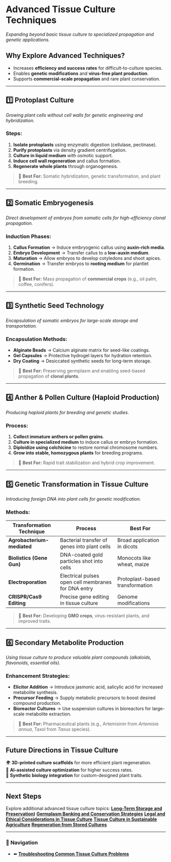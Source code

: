 # **Advanced Tissue Culture Techniques**
_Expanding beyond basic tissue culture to specialized propagation and genetic applications._

## **Why Explore Advanced Techniques?**
- Increases **efficiency and success rates** for difficult-to-culture species.
- Enables **genetic modifications** and **virus-free plant production**.
- Supports **commercial-scale propagation** and rare plant conservation.

---

## **1️⃣ Protoplast Culture**
_Growing plant cells without cell walls for genetic engineering and hybridization._

### **Steps:**
1. **Isolate protoplasts** using enzymatic digestion (cellulase, pectinase).
2. **Purify protoplasts** via density gradient centrifugation.
3. **Culture in liquid medium** with osmotic support.
4. **Induce cell wall regeneration** and callus formation.
5. **Regenerate whole plants** through organogenesis.

> 🔬 **Best For:** Somatic hybridization, genetic transformation, and plant breeding.

---

## **2️⃣ Somatic Embryogenesis**
_Direct development of embryos from somatic cells for high-efficiency clonal propagation._

### **Induction Phases:**
1. **Callus Formation** → Induce embryogenic callus using **auxin-rich media**.
2. **Embryo Development** → Transfer callus to a **low-auxin medium**.
3. **Maturation** → Allow embryos to develop cotyledons and shoot apices.
4. **Germination** → Transfer embryos to **rooting medium** for plantlet formation.

> 🌱 **Best For:** Mass propagation of **commercial crops** (e.g., oil palm, coffee, conifers).

---

## **3️⃣ Synthetic Seed Technology**
_Encapsulation of somatic embryos for large-scale storage and transportation._

### **Encapsulation Methods:**
- **Alginate Beads** → Calcium alginate matrix for seed-like coatings.
- **Gel Capsules** → Protective hydrogel layers for hydration retention.
- **Dry Coating** → Desiccated synthetic seeds for long-term storage.

> 🚀 **Best For:** Preserving germplasm and enabling seed-based propagation of **clonal plants**.

---

## **4️⃣ Anther & Pollen Culture (Haploid Production)**
_Producing haploid plants for breeding and genetic studies._

### **Process:**
1. **Collect immature anthers or pollen grains**.
2. **Culture in specialized medium** to induce callus or embryo formation.
3. **Diploidize using colchicine** to restore normal chromosome numbers.
4. **Grow into stable, homozygous plants** for breeding programs.

> 🧬 **Best For:** Rapid trait stabilization and hybrid crop improvement.

---

## **5️⃣ Genetic Transformation in Tissue Culture**
_Introducing foreign DNA into plant cells for genetic modification._

### **Methods:**
| **Transformation Technique** | **Process** | **Best For** |
|----------------|------------|------------|
| **Agrobacterium-mediated** | Bacterial transfer of genes into plant cells | Broad application in dicots |
| **Biolistics (Gene Gun)** | DNA-coated gold particles shot into cells | Monocots like wheat, maize |
| **Electroporation** | Electrical pulses open cell membranes for DNA entry | Protoplast-based transformation |
| **CRISPR/Cas9 Editing** | Precise gene editing in tissue culture | Genome modifications |

> 🧪 **Best For:** Developing **GMO crops**, virus-resistant plants, and improved traits.

---

## **6️⃣ Secondary Metabolite Production**
_Using tissue culture to produce valuable plant compounds (alkaloids, flavonoids, essential oils)._

### **Enhancement Strategies:**
- **Elicitor Addition** → Introduce jasmonic acid, salicylic acid for increased metabolite synthesis.
- **Precursor Feeding** → Supply metabolic precursors to boost desired compound production.
- **Bioreactor Cultures** → Use suspension cultures in bioreactors for large-scale metabolite extraction.

> 🌿 **Best For:** Pharmaceutical plants (e.g., Artemisinin from _Artemisia annua_, Taxol from _Taxus_ species).

---

## **Future Directions in Tissue Culture**
🌍 **3D-printed culture scaffolds** for more efficient plant regeneration.  
🤖 **AI-assisted culture optimization** for higher success rates.  
🔬 **Synthetic biology integration** for custom-designed plant traits.  

---

## **Next Steps**
Explore additional advanced tissue culture topics:
**[Long-Term Storage and Preservation](/pages/advanced-topics/long-term-storage-and-preservation.html))**
**[Germplasm Banking and Conservation Strategies](/pages/advanced-topics/germplasm-banking-and-conservation-strategies.html)**
**[Legal and Ethical Considerations in Tissue Culture](/pages/advanced-topics/legal-and-ethical-considerations-in-tissue-culture.html)**
**[Tissue Culture in Sustainable Agriculture](/pages/advanced-topics/tissue-culture-in-sustainable-agriculture.html)**
**[Regeneration from Stored Cultures](/pages/advanced-topics/regeneration-from-stored-cultures.html)**


---

### 🔗 **Navigation**
- ⬅️ **[Troubleshooting Common Tissue Culture Problems](/pages/troubleshooting-common-tissue-culture-problems.html)**

